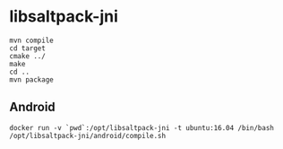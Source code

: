 # libsaltpack-jni

    mvn compile
    cd target
    cmake ../
    make
    cd ..
    mvn package

## Android

    docker run -v `pwd`:/opt/libsaltpack-jni -t ubuntu:16.04 /bin/bash /opt/libsaltpack-jni/android/compile.sh